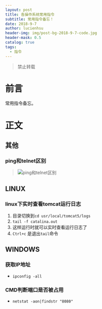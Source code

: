 ```yaml
---
layout: post
title: 各操作系统常用指令
subtitle: 常用指令备忘！
date: 2018-9-7
author: lucienhsu
header-img: img/post-bg-2018-9-7-code.jpg
header-mask: 0.5
catalog: true
tags:
  - 指令
---
```


> 禁止转载

# 前言
常用指令备忘。

# 正文

## 其他
### ping和telnet区别
> ![ping和telnet区别](http://pa99q7scc.bkt.clouddn.com/blog/180919/BH9dIegf8b.jpg?imageslim)

## LINUX
### linux下实时查看tomcat运行日志
1. 目录切换到`cd usr/local/tomcat5/logs`
2. `tail -f catalina.out`
3. 这样运行时就可以实时查看运行日志了  
4. `Ctrl+c` 是退出`tail`命令

## WINDOWS
### 获取IP地址
- `ipconfig -all`
### CMD判断端口是否被占用
- `netstat -aon|findstr "8080"`
